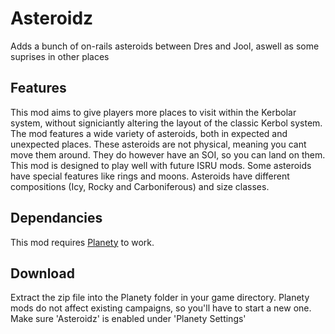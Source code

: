 # Asteroidz
Adds a bunch of on-rails asteroids between Dres and Jool, aswell as some suprises in other places

## Features
This mod aims to give players more places to visit within the Kerbolar system, without signiciantly altering the layout of the classic Kerbol system. The mod features a wide variety of asteroids, both in expected and unexpected places. These asteroids are not physical, meaning you cant move them around. They do however have an SOI, so you can land on them. This mod is designed to play well with future ISRU mods. Some asteroids have special features like rings and moons. Asteroids have different compositions (Icy, Rocky and Carboniferous) and size classes.

## Dependancies
This mod requires [Planety](https://spacedock.info/mod/3781/Planety) to work.

## Download
Extract the zip file into the Planety folder in your game directory.
Planety mods do not affect existing campaigns, so you'll have to start a new one. Make sure 'Asteroidz' is enabled under 'Planety Settings'
